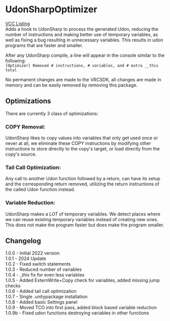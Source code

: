 # UdonSharpOptimizer
[VCC Listing](https://blueamulet.github.io/UdonSharpOptimizer/)  
Adds a hook to UdonSharp to process the generated Udon, reducing the number of instructions and making better use of temporary variables, as well as fixing a bug resulting in unnecessary variables. This results in udon programs that are faster and smaller.

After any UdonSharp compile, a line will appear in the console similar to the following:  
`[Optimizer] Removed # instructions, # variables, and # extra __this total`

No permanent changes are made to the VRCSDK, all changes are made in memory and can be easily removed by removing this package.

## Optimizations
There are currently 3 class of optimizations:
### COPY Removal:
UdonSharp likes to copy values into variables that only get used once or never at all, we eliminate these COPY instructions by modifying other instructions to store directly to the copy's target, or load directly from the copy's source.
### Tail Call Optimization:
Any call to another Udon function followed by a return, can have its setup and the corresponding return removed, utilizing the return instructions of the called Udon function instead.
### Variable Reduction:
UdonSharp makes a *LOT* of temporary variables. We detect places where we can reuse existing temporary variables instead of creating new ones. This does not make the program faster but does make the program smaller.

## Changelog
1.0.0  - Initial 2022 version  
1.0.1  - 2024 Update  
1.0.2  - Fixed switch statements  
1.0.3  - Reduced number of variables  
1.0.4  - __this_ fix for even less variables  
1.0.5  - Added ExternWrite+Copy check for variables, added missing jump checks  
1.0.6  - Added tail call optimization  
1.0.7  - Single .unitypackage installation  
1.0.8  - Added basic Settings panel  
1.0.9  - Moved TCO into first pass, added block based variable reduction  
1.0.9b - Fixed udon functions destroying variables in other functions  
